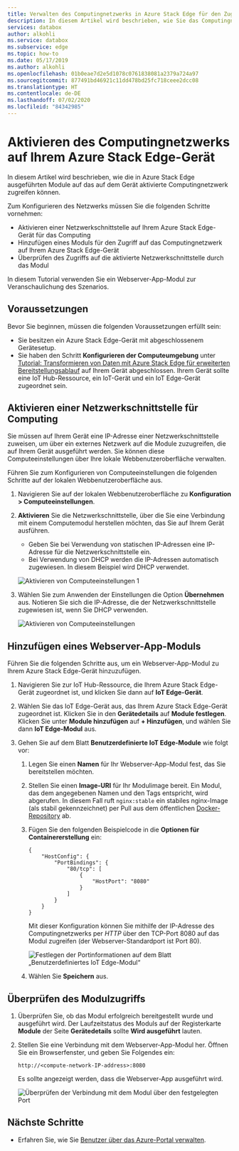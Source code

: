 ```yaml
---
title: Verwalten des Computingnetzwerks in Azure Stack Edge für den Zugriff auf Module | Microsoft-Dokumentation
description: In diesem Artikel wird beschrieben, wie Sie das Computingnetzwerk in Azure Stack Edge erweitern, um über eine externe IP-Adresse auf Module zuzugreifen.
services: databox
author: alkohli
ms.service: databox
ms.subservice: edge
ms.topic: how-to
ms.date: 05/17/2019
ms.author: alkohli
ms.openlocfilehash: 01b0eae7d2e5d1078c0761838081a2379a724a97
ms.sourcegitcommit: 877491bd46921c11dd478bd25fc718ceee2dcc08
ms.translationtype: HT
ms.contentlocale: de-DE
ms.lasthandoff: 07/02/2020
ms.locfileid: "84342985"
---
```

# <a name="enable-compute-network-on-your-azure-stack-edge"></a>Aktivieren des Computingnetzwerks auf Ihrem Azure Stack Edge-Gerät

In diesem Artikel wird beschrieben, wie die in Azure Stack Edge ausgeführten Module auf das auf dem Gerät aktivierte Computingnetzwerk zugreifen können.

Zum Konfigurieren des Netzwerks müssen Sie die folgenden Schritte vornehmen:

- Aktivieren einer Netzwerkschnittstelle auf Ihrem Azure Stack Edge-Gerät für das Computing
- Hinzufügen eines Moduls für den Zugriff auf das Computingnetzwerk auf Ihrem Azure Stack Edge-Gerät
- Überprüfen des Zugriffs auf die aktivierte Netzwerkschnittstelle durch das Modul

In diesem Tutorial verwenden Sie ein Webserver-App-Modul zur Veranschaulichung des Szenarios.

## <a name="prerequisites"></a>Voraussetzungen

Bevor Sie beginnen, müssen die folgenden Voraussetzungen erfüllt sein:

- Sie besitzen ein Azure Stack Edge-Gerät mit abgeschlossenem Gerätesetup.
- Sie haben den Schritt **Konfigurieren der Computeumgebung** unter [Tutorial: Transformieren von Daten mit Azure Stack Edge für erweiterten Bereitstellungsablauf](azure-stack-edge-deploy-configure-compute-advanced.md#configure-compute) auf Ihrem Gerät abgeschlossen. Ihrem Gerät sollte eine IoT Hub-Ressource, ein IoT-Gerät und ein IoT Edge-Gerät zugeordnet sein.

## <a name="enable-network-interface-for-compute"></a>Aktivieren einer Netzwerkschnittstelle für Computing

Sie müssen auf Ihrem Gerät eine IP-Adresse einer Netzwerkschnittstelle zuweisen, um über ein externes Netzwerk auf die Module zuzugreifen, die auf Ihrem Gerät ausgeführt werden. Sie können diese Computeeinstellungen über Ihre lokale Webbenutzeroberfläche verwalten.

Führen Sie zum Konfigurieren von Computeeinstellungen die folgenden Schritte auf der lokalen Webbenutzeroberfläche aus.

1. Navigieren Sie auf der lokalen Webbenutzeroberfläche zu **Konfiguration > Computeeinstellungen**.  

2. **Aktivieren** Sie die Netzwerkschnittstelle, über die Sie eine Verbindung mit einem Computemodul herstellen möchten, das Sie auf Ihrem Gerät ausführen.

    - Geben Sie bei Verwendung von statischen IP-Adressen eine IP-Adresse für die Netzwerkschnittstelle ein.
    - Bei Verwendung von DHCP werden die IP-Adressen automatisch zugewiesen. In diesem Beispiel wird DHCP verwendet.

    ![Aktivieren von Computeeinstellungen 1](media/azure-stack-edge-extend-compute-access-modules/enable-compute-setting-1.png)

3. Wählen Sie zum Anwenden der Einstellungen die Option **Übernehmen** aus. Notieren Sie sich die IP-Adresse, die der Netzwerkschnittstelle zugewiesen ist, wenn Sie DHCP verwenden.

    ![Aktivieren von Computeeinstellungen](media/azure-stack-edge-extend-compute-access-modules/enable-compute-setting-2.png)

## <a name="add-webserver-app-module"></a>Hinzufügen eines Webserver-App-Moduls

Führen Sie die folgenden Schritte aus, um ein Webserver-App-Modul zu Ihrem Azure Stack Edge-Gerät hinzuzufügen.

1. Navigieren Sie zur IoT Hub-Ressource, die Ihrem Azure Stack Edge-Gerät zugeordnet ist, und klicken Sie dann auf **IoT Edge-Gerät**.
2. Wählen Sie das IoT Edge-Gerät aus, das Ihrem Azure Stack Edge-Gerät zugeordnet ist. Klicken Sie in den **Gerätedetails** auf **Module festlegen**. Klicken Sie unter **Module hinzufügen** auf **+ Hinzufügen**, und wählen Sie dann **IoT Edge-Modul** aus.
3. Gehen Sie auf dem Blatt **Benutzerdefinierte IoT Edge-Module** wie folgt vor:

    1. Legen Sie einen **Namen** für Ihr Webserver-App-Modul fest, das Sie bereitstellen möchten.
    2. Stellen Sie einen **Image-URI** für Ihr Modulimage bereit. Ein Modul, das dem angegebenen Namen und den Tags entspricht, wird abgerufen. In diesem Fall ruft `nginx:stable` ein stabiles nginx-Image (als stabil gekennzeichnet) per Pull aus dem öffentlichen [Docker-Repository](https://hub.docker.com/_/nginx/) ab.
    3. Fügen Sie den folgenden Beispielcode in die **Optionen für Containererstellung** ein:  

        ```
        {
            "HostConfig": {
                "PortBindings": {
                    "80/tcp": [
                        {
                            "HostPort": "8080"
                        }
                    ]
                }
            }
        }
        ```

        Mit dieser Konfiguration können Sie mithilfe der IP-Adresse des Computingnetzwerks per *HTTP* über den TCP-Port 8080 auf das Modul zugreifen (der Webserver-Standardport ist Port 80).

        ![Festlegen der Portinformationen auf dem Blatt „Benutzerdefiniertes IoT Edge-Modul“](media/azure-stack-edge-extend-compute-access-modules/module-information.png)

    4. Wählen Sie **Speichern** aus.

## <a name="verify-module-access"></a>Überprüfen des Modulzugriffs

1. Überprüfen Sie, ob das Modul erfolgreich bereitgestellt wurde und ausgeführt wird. Der Laufzeitstatus des Moduls auf der Registerkarte **Module** der Seite **Gerätedetails** sollte **Wird ausgeführt** lauten.  
2. Stellen Sie eine Verbindung mit dem Webserver-App-Modul her. Öffnen Sie ein Browserfenster, und geben Sie Folgendes ein:

    `http://<compute-network-IP-address>:8080`

    Es sollte angezeigt werden, dass die Webserver-App ausgeführt wird.

    ![Überprüfen der Verbindung mit dem Modul über den festgelegten Port](media/azure-stack-edge-extend-compute-access-modules/verify-connect-module-1.png)

## <a name="next-steps"></a>Nächste Schritte

- Erfahren Sie, wie Sie [Benutzer über das Azure-Portal verwalten](azure-stack-edge-manage-users.md).
